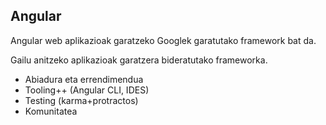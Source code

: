 ## Angular

Angular web aplikazioak garatzeko Googlek garatutako framework bat da.

Gailu anitzeko aplikazioak garatzera bideratutako frameworka.

- Abiadura eta errendimendua
- Tooling++ (Angular CLI, IDES)
- Testing (karma+protractos)
- Komunitatea

